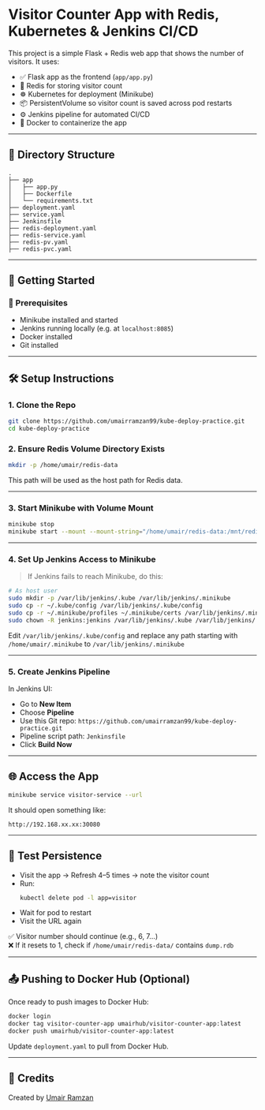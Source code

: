 
# Visitor Counter App with Redis, Kubernetes & Jenkins CI/CD

This project is a simple Flask + Redis web app that shows the number of visitors. It uses:

- ✅ Flask app as the frontend (`app/app.py`)
- 🧠 Redis for storing visitor count
- ☸️ Kubernetes for deployment (Minikube)
- 📦 PersistentVolume so visitor count is saved across pod restarts
- ⚙️ Jenkins pipeline for automated CI/CD
- 🐳 Docker to containerize the app

---

## 📁 Directory Structure

```
.
├── app
│   ├── app.py
│   ├── Dockerfile
│   └── requirements.txt
├── deployment.yaml
├── service.yaml
├── Jenkinsfile
├── redis-deployment.yaml
├── redis-service.yaml
├── redis-pv.yaml
├── redis-pvc.yaml
```

---

## 🚀 Getting Started

### 🔧 Prerequisites

- Minikube installed and started
- Jenkins running locally (e.g. at `localhost:8085`)
- Docker installed
- Git installed

---

## 🛠️ Setup Instructions

### 1. Clone the Repo

```bash
git clone https://github.com/umairramzan99/kube-deploy-practice.git
cd kube-deploy-practice
```

### 2. Ensure Redis Volume Directory Exists

```bash
mkdir -p /home/umair/redis-data
```

This path will be used as the host path for Redis data.

---

### 3. Start Minikube with Volume Mount

```bash
minikube stop
minikube start --mount --mount-string="/home/umair/redis-data:/mnt/redis-data"
```

---

### 4. Set Up Jenkins Access to Minikube

> If Jenkins fails to reach Minikube, do this:

```bash
# As host user
sudo mkdir -p /var/lib/jenkins/.kube /var/lib/jenkins/.minikube
sudo cp -r ~/.kube/config /var/lib/jenkins/.kube/config
sudo cp -r ~/.minikube/profiles ~/.minikube/certs /var/lib/jenkins/.minikube/
sudo chown -R jenkins:jenkins /var/lib/jenkins/.kube /var/lib/jenkins/.minikube
```

Edit `/var/lib/jenkins/.kube/config` and replace any path starting with `/home/umair/.minikube` to `/var/lib/jenkins/.minikube`

---

### 5. Create Jenkins Pipeline

In Jenkins UI:

- Go to **New Item**
- Choose **Pipeline**
- Use this Git repo: `https://github.com/umairramzan99/kube-deploy-practice.git`
- Pipeline script path: `Jenkinsfile`
- Click **Build Now**

---

## 🌐 Access the App

```bash
minikube service visitor-service --url
```

It should open something like:

```
http://192.168.xx.xx:30080
```

---

## 🧪 Test Persistence

- Visit the app → Refresh 4–5 times → note the visitor count
- Run:  
  ```bash
  kubectl delete pod -l app=visitor
  ```
- Wait for pod to restart
- Visit the URL again

✅ Visitor number should continue (e.g., 6, 7…)  
❌ If it resets to 1, check if `/home/umair/redis-data/` contains `dump.rdb`

---

## 📤 Pushing to Docker Hub (Optional)

Once ready to push images to Docker Hub:

```bash
docker login
docker tag visitor-counter-app umairhub/visitor-counter-app:latest
docker push umairhub/visitor-counter-app:latest
```

Update `deployment.yaml` to pull from Docker Hub.

---

## 📃 Credits

Created by [Umair Ramzan](https://github.com/umairramzan99)
